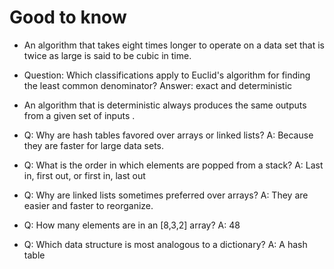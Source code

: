 # Good to know
- An algorithm that takes eight times longer to operate on a data set that is twice as large is said to be cubic in time.
- Question:
  Which classifications apply to Euclid's algorithm for finding the least common denominator? 
  Answer:
  exact and deterministic
- An algorithm that is deterministic always produces the same outputs from a given set of inputs .

- Q: Why are hash tables favored over arrays or linked lists?
  A: Because they are faster for large data sets.
  
- Q: What is the order in which elements are popped from a stack?
  A: Last in, first out, or first in, last out

- Q: Why are linked lists sometimes preferred over arrays?
  A: They are easier and faster to reorganize.
  
- Q: How many elements are in an [8,3,2] array?
  A: 48
  
- Q: Which data structure is most analogous to a dictionary?
  A: A hash table
